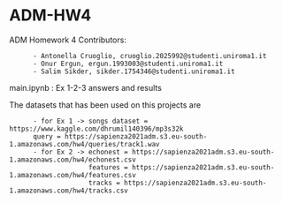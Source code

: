 # ADM-HW4
ADM Homework 4
Contributors:

          - Antonella Cruoglio, cruoglio.2025992@studenti.uniroma1.it
          - Onur Ergun, ergun.1993003@studenti.uniroma1.it
          - Salim Sikder, sikder.1754346@studenti.uniroma1.it 

main.ipynb : Ex 1-2-3 answers and results

The datasets that has been used on this projects are

          - for Ex 1 -> songs dataset = https://www.kaggle.com/dhrumil140396/mp3s32k 
          query = https://sapienza2021adm.s3.eu-south-1.amazonaws.com/hw4/queries/track1.wav 
          - for Ex 2 -> echonest = https://sapienza2021adm.s3.eu-south-1.amazonaws.com/hw4/echonest.csv
                        features = https://sapienza2021adm.s3.eu-south-1.amazonaws.com/hw4/features.csv
                        tracks = https://sapienza2021adm.s3.eu-south-1.amazonaws.com/hw4/tracks.csv
           
